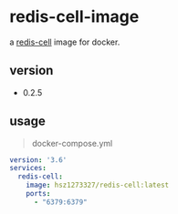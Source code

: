 # redis-cell-image

a [redis-cell](https://github.com/brandur/redis-cell) image for docker.

## version

+ 0.2.5

## usage

> docker-compose.yml

```yml
version: '3.6'
services:
  redis-cell:
    image: hsz1273327/redis-cell:latest
    ports:
      - "6379:6379"
```